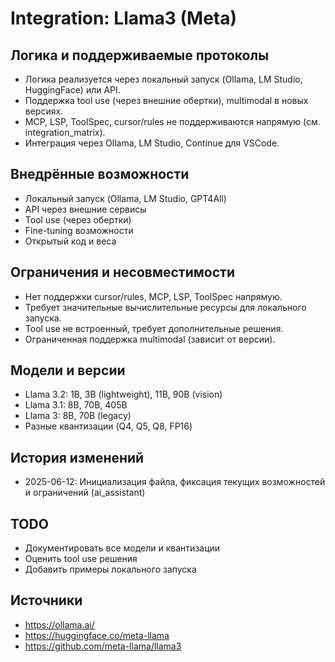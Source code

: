# Integration: Llama3 (Meta)

## Логика и поддерживаемые протоколы
- Логика реализуется через локальный запуск (Ollama, LM Studio, HuggingFace) или API.
- Поддержка tool use (через внешние обертки), multimodal в новых версиях.
- MCP, LSP, ToolSpec, cursor/rules не поддерживаются напрямую (см. integration_matrix).
- Интеграция через Ollama, LM Studio, Continue для VSCode.

## Внедрённые возможности
- Локальный запуск (Ollama, LM Studio, GPT4All)
- API через внешние сервисы
- Tool use (через обертки)
- Fine-tuning возможности
- Открытый код и веса

## Ограничения и несовместимости
- Нет поддержки cursor/rules, MCP, LSP, ToolSpec напрямую.
- Требует значительные вычислительные ресурсы для локального запуска.
- Tool use не встроенный, требует дополнительные решения.
- Ограниченная поддержка multimodal (зависит от версии).

## Модели и версии
- Llama 3.2: 1B, 3B (lightweight), 11B, 90B (vision)
- Llama 3.1: 8B, 70B, 405B
- Llama 3: 8B, 70B (legacy)
- Разные квантизации (Q4, Q5, Q8, FP16)

## История изменений
- 2025-06-12: Инициализация файла, фиксация текущих возможностей и ограничений (ai_assistant)

## TODO
- Документировать все модели и квантизации
- Оценить tool use решения
- Добавить примеры локального запуска

## Источники
- https://ollama.ai/
- https://huggingface.co/meta-llama
- https://github.com/meta-llama/llama3 